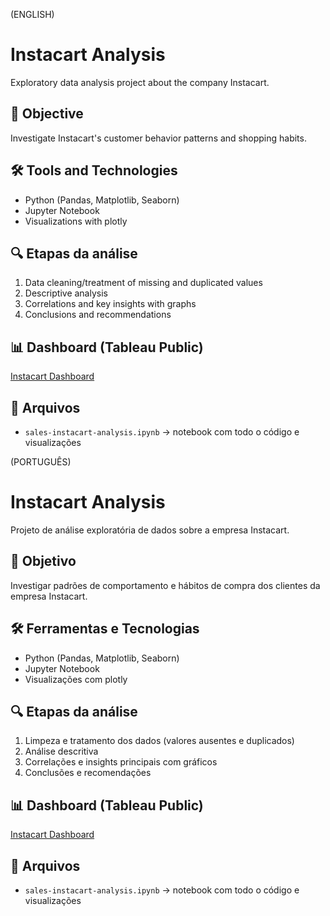 (ENGLISH)

# Instacart Analysis 

Exploratory data analysis project about the company Instacart.

## 📌 Objective
Investigate Instacart's customer behavior patterns and shopping habits.

## 🛠️ Tools and Technologies
- Python (Pandas, Matplotlib, Seaborn)
- Jupyter Notebook
- Visualizations with plotly

## 🔍 Etapas da análise
1. Data cleaning/treatment of missing and duplicated values
2. Descriptive analysis
3. Correlations and key insights with graphs
4. Conclusions and recommendations

## 📊 Dashboard (Tableau Public)
[Instacart Dashboard](https://public.tableau.com/app/profile/pedro.bocchini/viz/Inscatart-dashboard/Painel1?publish=yes)

## 📁 Arquivos
- `sales-instacart-analysis.ipynb` → notebook com todo o código e visualizações




(PORTUGUÊS)

# Instacart Analysis 

Projeto de análise exploratória de dados sobre a empresa Instacart.

## 📌 Objetivo
Investigar padrões de comportamento e hábitos de compra dos clientes da empresa Instacart.

## 🛠️ Ferramentas e Tecnologias
- Python (Pandas, Matplotlib, Seaborn)
- Jupyter Notebook
- Visualizações com plotly

## 🔍 Etapas da análise
1. Limpeza e tratamento dos dados (valores ausentes e duplicados)
2. Análise descritiva
3. Correlações e insights principais com gráficos
4. Conclusões e recomendações

## 📊 Dashboard (Tableau Public)
[Instacart Dashboard](https://public.tableau.com/app/profile/pedro.bocchini/viz/Inscatart-dashboard/Painel1?publish=yes)

## 📁 Arquivos
- `sales-instacart-analysis.ipynb` → notebook com todo o código e visualizações
